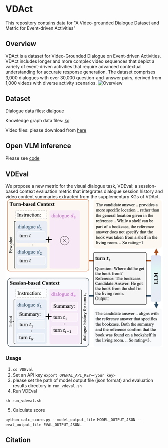 # VDAct
This repository contains data for "A Video-grounded Dialogue Dataset and Metric for Event-driven Activities"

## Overview
VDAct is a dataset for Video-Grounded Dialogue on Event-driven Activities.
VDAct includes longer and more complex video sequences that depict a variety of event-driven activities that require advanced contextual understanding for accurate response generation.
The dataset comprises 3,000 dialogues with over 30,000 question-and-answer pairs, derived from 1,000 videos with diverse activity scenarios.
![Overview](https://github.com/aistairc/VDAct/blob/main/docs/dataset.png)

## Dataset
Dialogue data files: [dialgoue](https://github.com/aistairc/VDAct/blob/main/data/dialogue)

Knowledge graph data files: [kg](https://github.com/aistairc/VDAct/blob/main/data/kg)

Video files: please download from [here](https://kgrc4si.home.kg/Movie/)

## Open VLM inference
Please see [code](https://github.com/aistairc/VDAct/blob/main/code)

## VDEval
We propose a new metric for the visual dialogue task, VDEval: a session-based context evaluation metric that integrates dialogue session history and video content summaries extracted from the supplementary KGs of VDAct.
![VDEval](https://github.com/aistairc/VDAct/blob/main/docs/eval-visual.png)

### Usage
1. `cd VDEval`
2. Set an API key `export OPENAI_API_KEY=<your key>`
3. please set the path of model output file (json format) and evaluation results directory in `run_vdeval.sh`
4. Run VDEval
```
sh run_vdeval.sh
```
5. Calculate score
```
python calc_score.py --model_output_file MODEL_OUTPUT_JSON --eval_output_file EVAL_OUTPUT_JSONL
```


## Citation
